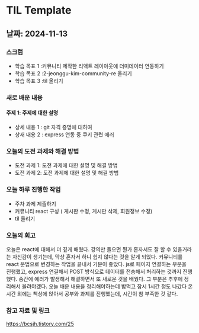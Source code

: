 # TIL Template

## 날짜: 2024-11-13

### 스크럼
- 학습 목표 1 :커뮤니티 제작한 리액트 레이아웃에 더미데이터 연동하기
- 학습 목표 2 :2-jeonggu-kim-community-re 올리기
- 학습 목표 3 :til 올리기

### 새로 배운 내용
#### 주제 1: 주제에 대한 설명
- 상세 내용 1 : git 자격 증명에 대하여
- 상새 내용 2 : express 연동 중 쿠키 관련 에러

### 오늘의 도전 과제와 해결 방법
- 도전 과제 1: 도전 과제에 대한 설명 및 해결 방법
- 도전 과제 2: 도전 과제에 대한 설명 및 해결 방법

### 오늘 하루 진행한 작업
- 주차 과제 제출하기
- 커뮤니티 react 구성 ( 게시판 수정, 게시판 삭제, 회원정보 수정)
- til 올리기

### 오늘의 회고
오늘은 react에 대해서 더 깊게 배웠다. 강의만 들으면 뭔가 혼자서도 잘 할 수 있을거라는 자신감이 생기는데, 막상 혼자서 하니 쉽지 않다는 것을 알게 되었다.
커뮤니티를 react 문법으로 변경하는 작업을 끝내서 기분이 좋았다. js로 페이지 연결하는 부분을 진행했고, express 연결해서 POST 방식으로 데이터를 전송해서 처리하는 것까지 진행했다. 중간에 에러가 발생해서 해결하면서 또 새로운 것을 배웠다. 그 부분은 추후에 정리해서 올려야겠다.
오늘 배운 내용을 정리해야하는데 밥먹고 잠시 1시간 정도 나갔다 온 시간 외에는 책상에 앉아서 공부와 과제를 진행했는데, 시간이 참 부족한 것 같다.


### 참고 자료 및 링크
https://bcsjh.tistory.com/25